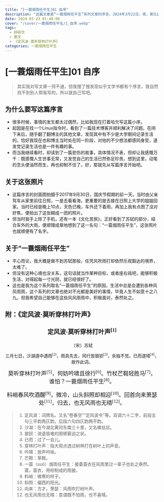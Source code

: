 ```yaml
---
title: "[一蓑烟雨任平生]01 自序"
description: "这篇文章是“一蓑烟雨任平生”系列文章的序言。2024年3月22日，夜，美化Linux时偶然看到一篇博客，遂感叹世事难料，继而打算通过写点文字，记录自己平凡但弥足珍贵的生活。"
date: 2024-03-23 01:48:00
cover: "/cover/一蓑烟雨任平生/1_自序.webp"
tags:
  - 碎碎念
  - 散文
  - 《定风波·莫听穿林打叶声》
categories: 一蓑烟雨任平生
---
```


# [一蓑烟雨任平生]01 自序

> 其实我对写文章一窍不通，但我搜了搜发现似乎文学书都有个序言，我自然找不到别人帮我写的，所以就自己写吧。

## 为什么要写这篇序言

* 很多时候，事情的发生都太过偶然，比如我现在打着哈欠写这篇小序。
* 起因是在找一个Linux指令时，看到了一篇技术博客并顺利解决了问题。在闲下来后，随手翻了翻博主的其他文章，发现其中有不少是大学期间记录生活的。恰好我现在也和博主当时处在同一阶段，对他的不少想法都感同身受，遂发觉记录生活也是一件有趣的事。
* 而当我继续看时，却读到了一篇悲伤的故事，具体情况不表，但却让我感慨万千：既感慨人生世事无常，又发觉自己的生活已然弥足珍贵。想到这里，动笔的念头便油然而生，再也抑制不住了。好，那就先从写篇序言开始吧。

## 关于这张照片

* 这篇序言的封面图拍摄于2017年9月30日，国庆节假期的前一天。当时由父亲驾车从家里前往日照，一是去看看海，更重要的是去接在日照上大学的姐姐回家。当时已经是晚上10点，天色已晚，车外还下着雨，再加上我有点困了没对好焦，便拍出了这张糊成一团的照片。
* 但当时我手上除了手机，还有一本《文化苦旅》，正好看到了苏轼的部分，结合车外的大雨，便顺理成章地想到了这一名句：“一蓑烟雨任平生”，这张照片也就顺便有了名字。

## 关于“一蓑烟雨任平生”

* 平心而论，我大概是做不到苏轼那般，任凭风吹雨打却依然乐观豁达的境界，太难了。
* 但没有这种心境也没关系，这句话就当作某种目标，或者座右铭吧，能够积极生活，对得起每一寸光阴，就已经很好了。
* 这也是我为这个系列取名“一蓑烟雨任平生”的原因，生活中总是会遭到各种风风雨雨，这个系列的文章也绝对不光都是美好的事情，毕竟人生不如意十之八九。但我希望自己能够在这些风风雨雨中，积极面对，泰然处之。

## 附：《定风波·莫听穿林打叶声》

<h3 style="font-size: 20px; font-family: LXGW WenKai Screen; text-align: center;">定风波·莫听穿林打叶声<sup>[1]</sup></h3>

<p style="font-family: LXGW WenKai Screen; text-align: center; margin: 0.25em;">〔宋〕苏轼</p>

<p style="font-family: LXGW WenKai Screen; text-align: center;">三月七日，沙湖道中遇雨<sup>[2]</sup>，雨具先去，同行皆狼狈<sup>[3]</sup>，余独不觉。已而遂晴<sup>[4]</sup>，故作此词。</p>

<p style="font-size: 18px; font-family: LXGW WenKai Screen; text-align: center; margin: 0.25em;">莫听穿林打叶声<sup>[5]</sup>，何妨吟啸且徐行<sup>[6]</sup>。竹杖芒鞋轻胜马<sup>[7]</sup>，谁怕？一蓑烟雨任平生<sup>[8]</sup>。</p>
<p style="font-size: 18px; font-family: LXGW WenKai Screen; text-align: center;">料峭春风吹酒醒<sup>[9]</sup>，微冷，山头斜照却相迎<sup>[10]</sup>。回首向来萧瑟处<sup>[11]</sup>，归去，也无风雨也无晴<sup>[12]</sup>。</p>

> 1. 定风波：词牌名。又名“卷春空”“定风波令”等。双调六十二字，前段五句三平韵两仄韵，后段六句四仄韵两平韵。
> 2. 沙湖：在今湖北黄冈东南三十里，又名螺丝店。
> 3. 狼狈：进退皆难的困顿窘迫之状。
> 4. 已而：过了一会儿。
> 5. 穿林打叶声：指大雨点透过树林打在树叶上的声音。
> 6. 吟啸：放声吟咏。
> 7. 芒鞋：草鞋。
> 8. 一蓑（suō）烟雨任平生：披着蓑衣在风雨里过一辈子也处之泰然。蓑，蓑衣，用棕制成的雨披。
> 9. 料峭：微寒的样子。
> 10. 斜照：偏西的阳光。
> 11. 向来：方才。萧瑟：风雨吹打树叶声。
> 12. 也无风雨也无晴：意谓既不怕雨，也不喜晴。

